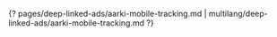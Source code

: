 {? pages/deep-linked-ads/aarki-mobile-tracking.md | multilang/deep-linked-ads/aarki-mobile-tracking.md ?}
